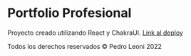 # Portfolio Profesional

Proyecto creado utilizando React y ChakraUI.
[Link al deploy](https://pedro-leoni.vercel.app/)









Todos los derechos reservados © Pedro Leoni 2022


